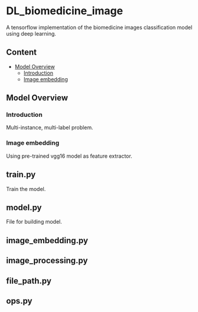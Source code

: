 # DL_biomedicine_image

A tensorflow implementation of the biomedicine images classification model using deep learning.

## Content
* [Model Overview](#Model-Overview)
    * [Introduction](#Introduction)
    * [Image embedding](#Image-embedding)

## Model Overview

### Introduction
Multi-instance, multi-label problem.

### Image embedding
Using pre-trained vgg16 model as feature extractor.


## train.py
Train the model.

## model.py
File for building model.

## image_embedding.py

## image_processing.py

## file_path.py

## ops.py